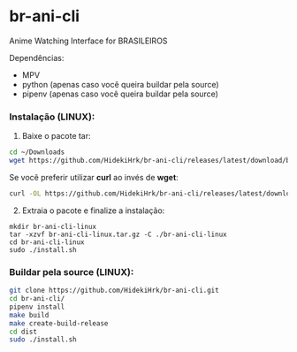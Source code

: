 # br-ani-cli

Anime Watching Interface for BRASILEIROS

Dependências:

- MPV
- python (apenas caso você queira buildar pela source)
- pipenv (apenas caso você queira buildar pela source)

### Instalação (LINUX):

1. Baixe o pacote tar:

```sh
cd ~/Downloads
wget https://github.com/HidekiHrk/br-ani-cli/releases/latest/download/br-ani-cli-linux.tar.gz
```

Se você preferir utilizar **curl** ao invés de **wget**:

```sh
curl -OL https://github.com/HidekiHrk/br-ani-cli/releases/latest/download/br-ani-cli-linux.tar.gz
```

2. Extraia o pacote e finalize a instalação:

```
mkdir br-ani-cli-linux
tar -xzvf br-ani-cli-linux.tar.gz -C ./br-ani-cli-linux
cd br-ani-cli-linux
sudo ./install.sh
```

### Buildar pela source (LINUX):

```bash
git clone https://github.com/HidekiHrk/br-ani-cli.git
cd br-ani-cli/
pipenv install
make build
make create-build-release
cd dist
sudo ./install.sh
```
